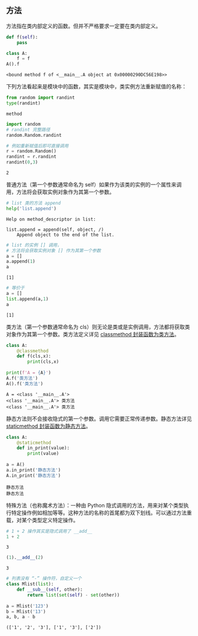 ## 方法

方法指在类内部定义的函数。但并不严格要求一定要在类内部定义。


```python
def f(self):
    pass

class A:
    f = f
A().f
```




    <bound method f of <__main__.A object at 0x00000290DC56E198>>



下列方法看起来是模块中的函数，其实是模块中，类实例方法重新赋值的名称：


```python
from random import randint
type(randint)
```




    method




```python
import random
# randint 完整路径
random.Random.randint

# 例如重新赋值后即可直接调用
r = random.Random()
randint = r.randint
randint(0,3)
```




    2



普通方法（第一个参数通常命名为 self）如果作为该类的实例的一个属性来调用，方法将会获取实例对象作为其第一个参数。


```python
# list 类的方法 append
help('list.append')
```

    Help on method_descriptor in list:
    
    list.append = append(self, object, /)
        Append object to the end of the list.
    
    


```python
# list 的实例 [] 调用，
# 方法将会获取实例对象 [] 作为其第一个参数
a = []
a.append(1)
a
```




    [1]




```python
# 等价于
a = []
list.append(a,1)
a
```




    [1]



类方法（第一个参数通常命名为 cls）则无论是类或是实例调用，方法都将获取类对象作为其第一个参数。类方法定义详见 [classmethod 封装函数为类方法](https://xue.cn/hub/reader?bookId=64&path=xue_python_kp/11_built-in_function/10_classmethod.ipynb)。


```python
class A:
    @classmethod
    def f(cls,x):
        print(cls,x)
        
print(f'A = {A}')        
A.f('类方法')
A().f('类方法')
```

    A = <class '__main__.A'>
    <class '__main__.A'> 类方法
    <class '__main__.A'> 类方法
    

静态方法则不会接收隐式的第一个参数。调用它需要正常传递参数。静态方法详见 [staticmethod 封装函数为静态方法](https://xue.cn/hub/reader?bookId=64&path=xue_python_kp/11_built-in_function/58_staticmethod.ipynb)。


```python
class A:
    @staticmethod
    def in_print(value):
        print(value)
        
a = A()
a.in_print('静态方法')
A.in_print('静态方法')
```

    静态方法
    静态方法
    

特殊方法（也称魔术方法）：一种由 Python 隐式调用的方法，用来对某个类型执行特定操作例如相加等等。这种方法的名称的首尾都为双下划线。可以通过方法重载，对某个类型定义特定操作。


```python
# 1 + 2 操作其实是隐式调用了 __add__
1 + 2
```




    3




```python
(1).__add__(2)
```




    3




```python
# 列表没有 “-” 操作符，自定义一个
class Mlist(list):
    def __sub__(self, other):
        return list(set(self) - set(other))
    
a = Mlist('123')
b = Mlist('13')
a, b, a - b
```




    (['1', '2', '3'], ['1', '3'], ['2'])


